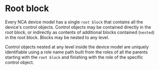 # Root block

Every NCA device model has a single `root block` that contains all the device's control objects. Control objects may be contained directly in the root block, or indirectly as contents of additional blocks contained (`nested`) in the root block. Blocks may be nested to any level.

Control objects nested at any level inside the device model are uniquely identifiable using a role name path built from the roles of all the parents starting with the `root block` and finishing with the role of the specific control object.
